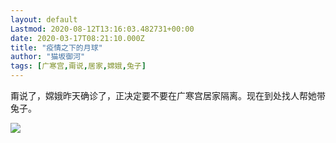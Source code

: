 ```yaml
---
layout: default
Lastmod: 2020-08-12T13:16:03.482731+00:00
date: 2020-03-17T08:21:10.000Z
title: "疫情之下的月球"
author: "猫坂御河"
tags: [广寒宫,甭说,居家,嫦娥,兔子]
---
```


甭说了，嫦娥昨天确诊了，正决定要不要在广寒宫居家隔离。现在到处找人帮她带兔子。

![](https://images.weserv.nl/?url=https%3A//img9.doubanio.com/view/note/l/public/p70679346.jpg)

